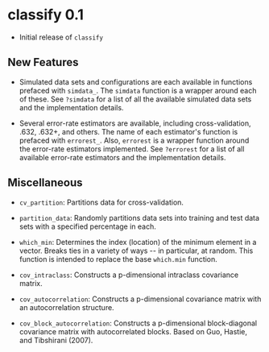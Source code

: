 # classify 0.1

- Initial release of `classify`

## New Features

- Simulated data sets and configurations are each available in functions
  prefaced with `simdata_`. The `simdata` function is a wrapper around each of
  these. See `?simdata` for a list of all the available simulated data sets and
  the implementation details.

- Several error-rate estimators are available, including cross-validation, .632,
  .632+, and others. The name of each estimator's function is prefaced with
  `errorest_`. Also, `errorest` is a wrapper function around the error-rate
  estimators implemented. See `?errorest` for a list of all available error-rate
  estimators and the implementation details.

## Miscellaneous

- `cv_partition`: Partitions data for cross-validation.

- `partition_data`: Randomly partitions data sets into training and test data
  sets with a specified percentage in each.

- `which_min`: Determines the index (location) of the minimum element in a
  vector. Breaks ties in a variety of ways -- in particular, at random. This
  function is intended to replace the base `which.min` function.

- `cov_intraclass`: Constructs a p-dimensional intraclass covariance matrix.

- `cov_autocorrelation`: Constructs a p-dimensional covariance matrix with an
  autocorrelation structure.

- `cov_block_autocorrelation`: Constructs a p-dimensional block-diagonal
  covariance matrix with autocorrelated blocks. Based on Guo, Hastie, and
  Tibshirani (2007).
